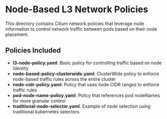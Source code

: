 # Node-Based L3 Network Policies

This directory contains Cilium network policies that leverage node information to control network traffic between pods based on their node placement.

## Policies Included

- **l3-node-policy.yaml**: Basic policy for controlling traffic based on node identity
- **node-based-policy-clusterwide.yaml**: ClusterWide policy to enforce node-based traffic rules across the entire cluster
- **node-cidr-policy.yaml**: Policy that uses node CIDR ranges to enforce traffic rules
- **pod-node-name-policy.yaml**: Policy that references pod nodeNames for more granular control
- **traditional-node-selector.yaml**: Example of node selection using traditional kubernetes selectors

